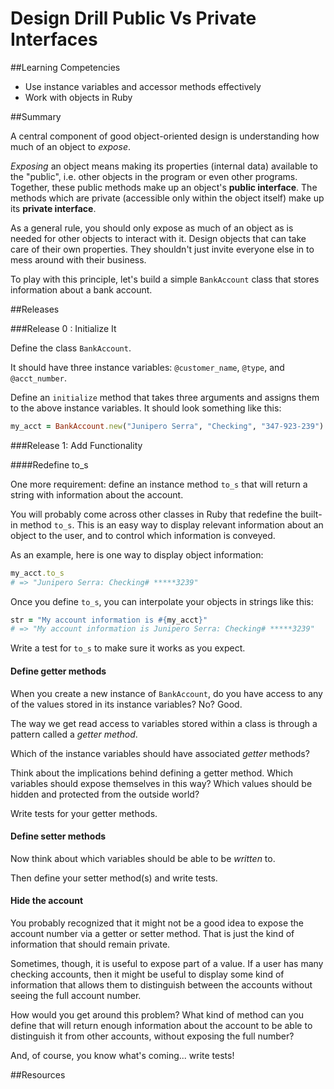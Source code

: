 # Design Drill Public Vs Private Interfaces

##Learning Competencies

* Use instance variables and accessor methods effectively
* Work with objects in Ruby

##Summary

 A central component of good object-oriented design is understanding how much of an object to *expose*.

*Exposing* an object means making its properties (internal data) available to the "public", i.e. other objects in the program or even other programs. Together, these public methods make up an object's **public interface**. The methods which are private (accessible only within the object itself) make up its **private interface**.

As a general rule, you should only expose as much of an object as is needed for other objects to interact with it. Design objects that can take care of their own properties. They shouldn't just invite everyone else in to mess around with their business.

To play with this principle, let's build a simple `BankAccount` class that stores information about a bank account.

##Releases

###Release 0 : Initialize It

Define the class `BankAccount`.

It should have three instance variables: `@customer_name`, `@type`, and `@acct_number`.

Define an `initialize` method that takes three arguments and assigns them to the above instance variables.  It should look something like this:

```ruby
my_acct = BankAccount.new("Junipero Serra", "Checking", "347-923-239")
```

###Release 1: Add Functionality

####Redefine to_s

One more requirement: define an instance method `to_s` that will return a string with information about the account.

You will probably come across other classes in Ruby that redefine the built-in method `to_s`.  This is an easy way to display relevant information about an object to the user, and to control which information is conveyed.

As an example, here is one way to display object information:

```ruby
my_acct.to_s
# => "Junipero Serra: Checking# *****3239"
```

Once you define `to_s`, you can interpolate your objects in strings like this:

```ruby
str = "My account information is #{my_acct}"
# => "My account information is Junipero Serra: Checking# *****3239"
```

Write a test for `to_s` to make sure it works as you expect.

#### Define getter methods

When you create a new instance of `BankAccount`, do you have access to any of the values stored in its instance variables?  No?  Good.

The way we get read access to variables stored within a class is through a pattern called a *getter method*.

Which of the instance variables should have associated *getter* methods?

Think about the implications behind defining a getter method.  Which variables should expose themselves in this way?  Which values should be hidden and protected from the outside world?

Write tests for your getter methods.

#### Define setter methods

Now think about which variables should be able to be *written* to.

Then define your setter method(s) and write tests.

#### Hide the account

You probably recognized that it might not be a good idea to expose the account number via a getter or setter method.  That is just the kind of information that should remain private.

Sometimes, though, it is useful to expose part of a value.  If a user has many checking accounts, then it might be useful to display some kind of information that allows them to distinguish between the accounts without seeing the full account number.

How would you get around this problem?  What kind of method can you define that will return enough information about the account to be able to distinguish it from other accounts, without exposing the full number?

And, of course, you know what's coming... write tests!

##Resources

